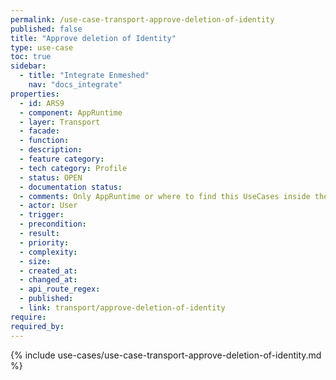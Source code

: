 ```yaml
---
permalink: /use-case-transport-approve-deletion-of-identity
published: false
title: "Approve deletion of Identity"
type: use-case
toc: true
sidebar:
  - title: "Integrate Enmeshed"
    nav: "docs_integrate"
properties:
  - id: ARS9
  - component: AppRuntime
  - layer: Transport
  - facade:
  - function:
  - description:
  - feature category:
  - tech category: Profile
  - status: OPEN
  - documentation status:
  - comments: Only AppRuntime or where to find this UseCases inside the Runtime (Connector also needs to remove its Identity)
  - actor: User
  - trigger:
  - precondition:
  - result:
  - priority:
  - complexity:
  - size:
  - created_at:
  - changed_at:
  - api_route_regex:
  - published:
  - link: transport/approve-deletion-of-identity
require:
required_by:
---
```


{% include use-cases/use-case-transport-approve-deletion-of-identity.md %}
